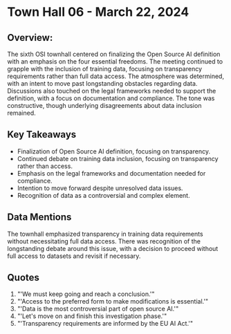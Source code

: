 # Town Hall 06 - March 22, 2024

## Overview:
The sixth OSI townhall centered on finalizing the Open Source AI definition with an emphasis on the four essential freedoms. The meeting continued to grapple with the inclusion of training data, focusing on transparency requirements rather than full data access. The atmosphere was determined, with an intent to move past longstanding obstacles regarding data. Discussions also touched on the legal frameworks needed to support the definition, with a focus on documentation and compliance. The tone was constructive, though underlying disagreements about data inclusion remained.

## Key Takeaways
- Finalization of Open Source AI definition, focusing on transparency.
- Continued debate on training data inclusion, focusing on transparency rather than access.
- Emphasis on the legal frameworks and documentation needed for compliance.
- Intention to move forward despite unresolved data issues.
- Recognition of data as a controversial and complex element.

## Data Mentions
The townhall emphasized transparency in training data requirements without necessitating full data access. There was recognition of the longstanding debate around this issue, with a decision to proceed without full access to datasets and revisit if necessary.

## Quotes
1. "'We must keep going and reach a conclusion.'"
2. "'Access to the preferred form to make modifications is essential.'"
3. "'Data is the most controversial part of open source AI.'"
4. "'Let's move on and finish this investigation phase.'"
5. "'Transparency requirements are informed by the EU AI Act.'"

